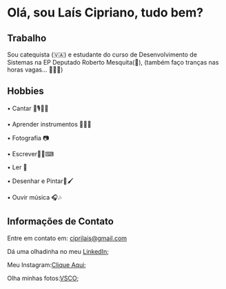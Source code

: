 # Olá, sou Laís Cipriano, tudo bem?

## Trabalho

Sou catequista (🇻🇦) e estudante do curso de Desenvolvimento de Sistemas na EP Deputado Roberto Mesquita(🎒), (também faço tranças nas horas vagas... 💇🏽‍♀️)


 ## Hobbies

• Cantar 🎤🎙🎵🎶

• Aprender instrumentos 🎹🥁🎸

• Fotografia 📷 

• Escrever✍🏽⌨

• Ler 📖

• Desenhar e Pintar🎨🖌

• Ouvir música 🎧🎶


## Informações de Contato

Entre em contato em: ciprilais@gmail.com 

Dá uma olhadinha no meu <a href='https://www.linkedin.com/in/laiscipriano'>LinkedIn</a>;

Meu Instagram:<a href='https://www.instagram.com/laisciipriano'>Clique Aqui</a>;

Olha minhas fotos:<a href='https://vsco.co/laisciprianoo'>VSCO</a>;

